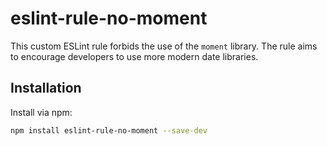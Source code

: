 # eslint-rule-no-moment

This custom ESLint rule forbids the use of the `moment` library. The rule aims to encourage developers to use more modern date libraries.

## Installation

Install via npm:

```bash
npm install eslint-rule-no-moment --save-dev

